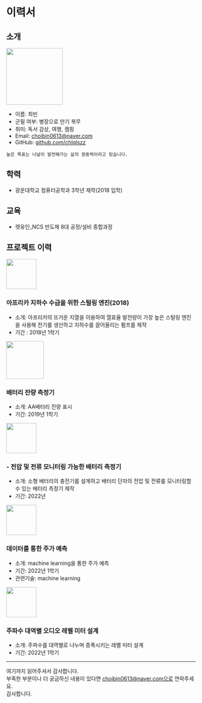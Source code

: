 # 이력서

## 소개
<img src="https://user-images.githubusercontent.com/101543918/190485140-181f39c7-8bff-4bf1-881e-a149a637769b.png" width="150" />

- 이름: 최빈
- 군필 여부: 병장으로 만기 복무
- 취미: 독서 감상, 여행, 캠핑
- Email: choibin0613@naver.com
- GitHub: [github.com/chlqlszz](https://github.com/chlqlszz)


```
높은 목표는 나날이 발전해가는 삶의 원동력이라고 믿습니다. 
```

## 학력
- 광운대학교 컴퓨터공학과 3학년 재학(2018 입학)

## 교육
- 렛유인_NCS 반도체 8대 공정/설비 종합과정 

## 프로젝트 이력

<img src="https://user-images.githubusercontent.com/101543918/190479156-70abaa4d-08e9-434c-8d48-a544a244518c.PNG" width="80" />

### 아프리카 지하수 수급을 위한 스털링 엔진(2018)
- 소개: 아프리카의 뜨거운 지열을 이용하여 열효율 발전량이 가장 높은 스털링 엔진을 사용해 전기를 생산하고 지하수를 끌어올리는 펌프를 제작
- 기간 : 2018년 1학기

<img src="https://user-images.githubusercontent.com/101543918/190474632-02d0bcba-f447-4c14-8d25-1401b2cdaa36.jpg" width="100" />

### 배터리 잔량 측정기
- 소개: AA배터리 잔량 표시
- 기간: 2019년 1학기

<img src="https://user-images.githubusercontent.com/101543918/190868423-4c789a4d-cfbc-463f-8e8d-733f08c68060.PNG" width="80" height="80"/>


### - 전압 및 전류 모니터링 가능한 배터리 측정기
- 소개: 소형 배터리의 충전기를 설계하고 배터리 단자의 전압 및 전류를 모니터링할 수 있는 배터리 측정기 제작 
- 기간: 2022년

<img src="https://user-images.githubusercontent.com/101543918/190474847-78015592-8c68-41ce-a7d4-36c83a626d5a.jpg" width="80" height="80"/>

### 데이터를 통한 주가 예측
- 소개: machine learning을 통한 주가 예측
- 기간: 2022년 1학기
- 관련기술: machine learning

<img src="https://user-images.githubusercontent.com/101543918/190475231-c47e61ff-b993-4031-983d-92f74eba35a0.jpg" width="80" height="80"/>

### 주파수 대역별 오디오 레벨 미터 설계
- 소개: 주파수를 대역별로 나누며 증폭시키는 레벨 미터 설계
- 기간: 2022년 1학기

----

여기까지 읽어주셔서 감사합니다. <br/>
부족한 부분이나 더 궁금하신 내용이 있다면 choibin0613@naver.com으로 연락주세요.<br/>
감사합니다.
